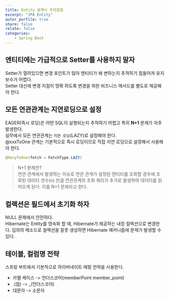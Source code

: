 ```yaml
---
title: Entity 설계시 주의점점
excerpt: "JPA Entity"
autor_porfile: true
share: false
relate: false
categories:
    - Spring Boot
---
```


## 엔티티에는 가급적으로 Setter를 사용하지 말자
Setter가 열려있으면 변경 포인트가 많아 엔티티가 왜 변하는지 추적하기 힘들어져 유지보수가 어렵다.  
Setter 대신에 변경 지점이 명확 하도록 변경을 위한 비즈니스 메서드를 별도로 제공해야 한다.

## 모든 연관관계는 지연로딩으로 설정
EAGER(즉시 로딩)은 어떤 SQL이 실행되는지 추적하기 어렵고 특히 **N+1** 문제가 자주 발생한다.  
실무에서 모든 연관관계는 `지연 로딩`(LAZY)로 설정해야 한다.  
@xxxToOne 관계는 기본적으로 즉시 로딩이므로 직접 지연 로딩으로 설정해서 사용해야 한다.
```java
@ManyToOne(fetch = FetchType.LAZY)
```

> N+1 문제란?  
> 연관 관계에서 발생하는 이슈로 연관 관계가 설정된 엔티티를 조회할 경우에 조회된 데이터 갯수(n) 만큼 연관관계의 조회 쿼리가 추가로 발생하여 데이터를 읽어오게 된다. 이를 N+1 문제라고 한다.

## 컬랙션은 필드에서 초기화 하자
NULL 문제에서 안전하다.  
Hibernate는 Entity를 영속화 할 때, Hibernate가 제공하는 내장 컬렉션으로 변경한다. 임의의 메소드로 컬렉션을 잘못 생성하면 Hibernate 매커니즘에 문제가 발생할 수 있다.

## 테이블, 컬럼명 전략
스프링 부트에서 기본적으로 하이버네이트 매핑 전략을 사용한다.
* 카멜 케이스 -> 언더스코어(memberPoint member_point)
* .(점) -> _(언더스코어)
* 대문자 -> 소문자